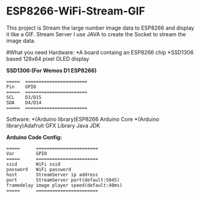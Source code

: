 # ESP8266-WiFi-Stream-GIF
This project is Stream the large number image data to ESP8266 and display it like a GIF.
Stream Server I use JAVA to create the Socket to stream the image data.

#What you need
Hardware:
*A board containg an ESP8266 chip
*SSD1306 based 128x64 pixel OLED display

**SSD1306:(For Wemos D1 ESP8266)**

    =====  =======================
    Pin    GPIO
    =====  =======================
    SCL    D3/D15
    SDA    D4/D14
    =====  =======================
    
Software:
*(Arduino library)ESP8266 Arduino Core
*(Arduino library)Adafruit GFX Library
Java JDK

**Arduino Code Config:**

    =====      =======================
    Var        GPIO
    =====      =======================
    ssid       WiFi ssid
    password   WiFi password 
    host       StreamServer ip address
    port       StreamServer port(default:5045)
    framedelay image player speed(default:40ms)
    =====      =======================

